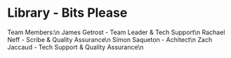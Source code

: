 # Library - Bits Please

Team Members:\n
James Getrost  - Team Leader & Tech Support\n
Rachael Neff   - Scribe & Quality Assurance\n
Simon Saqueton - Achitect\n
Zach Jaccaud   - Tech Support & Quality Assurance\n
